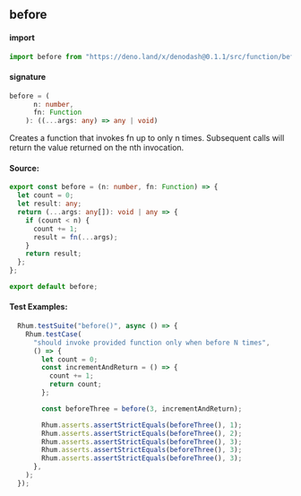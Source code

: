 
## before

#### import
```typescript
import before from "https://deno.land/x/denodash@0.1.1/src/function/before.ts"
```

#### signature
```typescript
before = (
      n: number,
      fn: Function
    ): ((...args: any) => any | void)
```

Creates a function that invokes fn up to only n times. Subsequent calls will return the value returned on the nth invocation.

#### Source:

```typescript
export const before = (n: number, fn: Function) => {
  let count = 0;
  let result: any;
  return (...args: any[]): void | any => {
    if (count < n) {
      count += 1;
      result = fn(...args);
    }
    return result;
  };
};

export default before;

```

#### Test Examples: 

```typescript
  Rhum.testSuite("before()", async () => {
    Rhum.testCase(
      "should invoke provided function only when before N times",
      () => {
        let count = 0;
        const incrementAndReturn = () => {
          count += 1;
          return count;
        };

        const beforeThree = before(3, incrementAndReturn);

        Rhum.asserts.assertStrictEquals(beforeThree(), 1);
        Rhum.asserts.assertStrictEquals(beforeThree(), 2);
        Rhum.asserts.assertStrictEquals(beforeThree(), 3);
        Rhum.asserts.assertStrictEquals(beforeThree(), 3);
        Rhum.asserts.assertStrictEquals(beforeThree(), 3);
      },
    );
  });
```

  